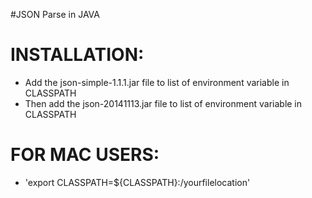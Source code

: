 #JSON Parse in JAVA

INSTALLATION:
==
* Add the json-simple-1.1.1.jar file to list of environment variable in CLASSPATH
* Then add the json-20141113.jar file to list of environment variable in CLASSPATH

FOR MAC USERS:
=
*  'export CLASSPATH=${CLASSPATH}:/yourfilelocation'